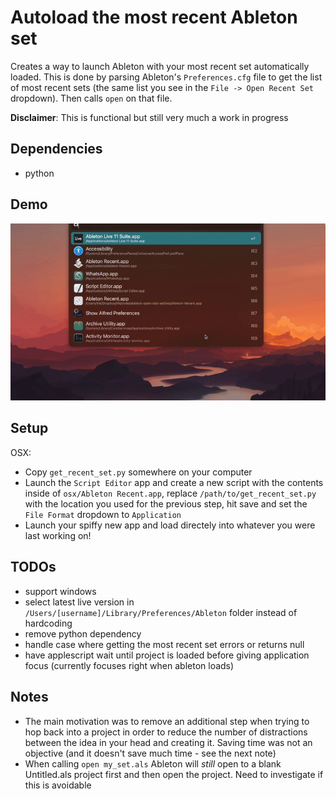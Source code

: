 # Autoload the most recent Ableton set

Creates a way to launch Ableton with your most recent set automatically loaded. This is done by parsing Ableton's `Preferences.cfg` file to get the list of most recent sets (the same list you see in the `File -> Open Recent Set` dropdown). Then calls `open` on that file.

**Disclaimer**: This is functional but still very much a work in progress

## Dependencies
- python

## Demo

![ableton open recent demo](demo.gif)

## Setup

OSX:
- Copy `get_recent_set.py` somewhere on your computer
- Launch the `Script Editor` app and create a new script with the contents inside of `osx/Ableton Recent.app`, replace `/path/to/get_recent_set.py` with the location you used for the previous step, hit save and set the `File Format` dropdown to `Application`
- Launch your spiffy new app and load directely into whatever you were last working on!

## TODOs
- support windows
- select latest live version in `/Users/[username]/Library/Preferences/Ableton` folder instead of hardcoding
- remove python dependency
- handle case where getting the most recent set errors or returns null 
- have applescript wait until project is loaded before giving application focus (currently focuses right when ableton loads)

## Notes
- The main motivation was to remove an additional step when trying to hop back into a project in order to reduce the number of distractions between the idea in your head and creating it. Saving time was not an objective (and it doesn't save much time - see the next note)
- When calling `open my_set.als` Ableton will *still* open to a blank Untitled.als project first and then open the project. Need to investigate if this is avoidable
